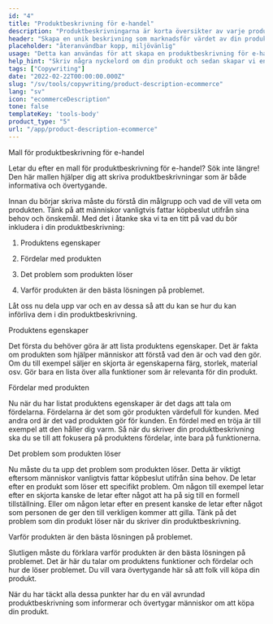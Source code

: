 ```yaml
---
id: "4"
title: "Produktbeskrivning för e-handel"
description: "Produktbeskrivningarna är korta översikter av varje produkt och lyfter fram viktiga funktioner och fördelar. För e-handel och detaljhandel är det viktigt att tänka på att använda ett tydligt språk, hålla det kort och fokusera mer på optimerade SEO-nyckelord. Men för andra typer av företag, t.ex. advokater, är de viktiga faktorerna att ta hänsyn till professionalism och kundservice. Vi hjälper dig att använda AI för att generera produktbeskrivningar som är skräddarsydda för dina specifika nyckelord och som passar bäst för ditt varumärke."
header: "Skapa en unik beskrivning som marknadsför värdet av din produkt."
placeholder: "återanvändbar kopp, miljövänlig"
usage: "Detta kan användas för att skapa en produktbeskrivning för e-handel, t.ex. matleveranser online, kläder osv."
help_hint: "Skriv några nyckelord om din produkt och sedan skapar vi en produktbeskrivning för den givna texten."
tags: ["Copywriting"]
date: "2022-02-22T00:00:00.000Z"
slug: "/sv/tools/copywriting/product-description-ecommerce"
lang: "sv"
icon: "ecommerceDescription"
tone: false
templateKey: 'tools-body'
product_type: "5"
url: "/app/product-description-ecommerce"
---
```


Mall för produktbeskrivning för e-handel

Letar du efter en mall för produktbeskrivning för e-handel? Sök inte längre! Den här mallen hjälper dig att skriva produktbeskrivningar som är både informativa och övertygande.

Innan du börjar skriva måste du förstå din målgrupp och vad de vill veta om produkten. Tänk på att människor vanligtvis fattar köpbeslut utifrån sina behov och önskemål. Med det i åtanke ska vi ta en titt på vad du bör inkludera i din produktbeskrivning:

1. Produktens egenskaper

2. Fördelar med produkten

3. Det problem som produkten löser

4. Varför produkten är den bästa lösningen på problemet.

Låt oss nu dela upp var och en av dessa så att du kan se hur du kan införliva dem i din produktbeskrivning.

Produktens egenskaper

Det första du behöver göra är att lista produktens egenskaper. Det är fakta om produkten som hjälper människor att förstå vad den är och vad den gör. Om du till exempel säljer en skjorta är egenskaperna färg, storlek, material osv. Gör bara en lista över alla funktioner som är relevanta för din produkt.

Fördelar med produkten

Nu när du har listat produktens egenskaper är det dags att tala om fördelarna. Fördelarna är det som gör produkten värdefull för kunden. Med andra ord är det vad produkten gör för kunden. En fördel med en tröja är till exempel att den håller dig varm. Så när du skriver din produktbeskrivning ska du se till att fokusera på produktens fördelar, inte bara på funktionerna.

Det problem som produkten löser

Nu måste du ta upp det problem som produkten löser. Detta är viktigt eftersom människor vanligtvis fattar köpbeslut utifrån sina behov. De letar efter en produkt som löser ett specifikt problem. Om någon till exempel letar efter en skjorta kanske de letar efter något att ha på sig till en formell tillställning. Eller om någon letar efter en present kanske de letar efter något som personen de ger den till verkligen kommer att gilla. Tänk på det problem som din produkt löser när du skriver din produktbeskrivning.

Varför produkten är den bästa lösningen på problemet.

Slutligen måste du förklara varför produkten är den bästa lösningen på problemet. Det är här du talar om produktens funktioner och fördelar och hur de löser problemet. Du vill vara övertygande här så att folk vill köpa din produkt.

När du har täckt alla dessa punkter har du en väl avrundad produktbeskrivning som informerar och övertygar människor om att köpa din produkt.
